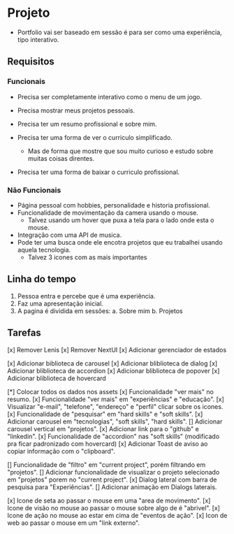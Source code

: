 # Projeto

* Portfolio vai ser baseado em sessão é para ser como uma experiência, tipo interativo.

## Requisitos

### Funcionais
* Precisa ser completamente interativo como o menu de um jogo.

* Precisa mostrar meus projetos pessoais.
* Precisa ter um resumo profissional e sobre mim.
* Precisa ter uma forma de ver o curriculo simplificado.
  * Mas de forma que mostre que sou muito curioso e 
    estudo sobre muitas coisas direntes.
* Precisa ter uma forma de baixar o curriculo profissional.

### Não Funcionais
* Página pessoal com hobbies, personalidade e historia profissional.
* Funcionalidade de movimentação da camera usando o mouse.
  - Talvez usando um hover que puxa a tela para o lado onde esta o mouse.
* Integração com uma API de musica.
* Pode ter uma busca onde ele encotra projetos que eu trabalhei usando aquela tecnologia.
  - Talvez 3 icones com as mais importantes

## Linha do tempo

1. Pessoa entra e percebe que é uma experiência.
2. Faz uma apresentação inicial.
3. A pagina é dividida em sessões:
  a. Sobre mim
  b. Projetos


## Tarefas

[x] Remover Lenis
[x] Remover NextUI
[x] Adicionar gerenciador de estados

[x] Adicionar biblioteca de carousel
[x] Adicionar bliblioteca de dialog
[x] Adicionar bliblioteca de accordion
[x] Adicionar bliblioteca de popover
[x] Adicionar bliblioteca de hovercard

[*] Colocar todos os dados nos assets
[x] Funcionalidade "ver mais" no resumo.
[x] Funcionalidade "ver mais" em "experiências" e "educação".
[x] Visualizar "e-mail", "telefone", "endereço" e "perfil" clicar sobre os icones.
[x] Funcionalidade de "pesquisar" em "hard skills" e "soft skills".
[x] Adicionar carousel em "tecnologias", "soft skills", "hard skills".
[] Adicionar carousel vertical em "projetos".
[x] Adicionar link para o "github" e "linkedin".
[x] Funcionalidade de "accordion" nas "soft skills" (modificado pra ficar padronizado com hovercard)
[x] Adicionar Toast de aviso ao copiar informação com o "clipboard".

[] Funcionalidade de "filtro" em "current project", porém filtrando em "projetos".
[] Adicionar funcionalidade de visualizar o projeto selecionado em "projetos" porem no "current project".
[x] Dialog lateral com barra de pesquisa para "Experiências".
[] Adicionar animação em Dialogs laterais.

[x] Icone de seta ao passar o mouse em uma "area de movimento".
[x] Icone de visão no mouse ao passar o mouse sobre algo de é "abrivel".
[x] Icone de ação no mouse ao estar em cima de "eventos de ação".
[x] Icon de web ao passar o mouse em um "link externo".
